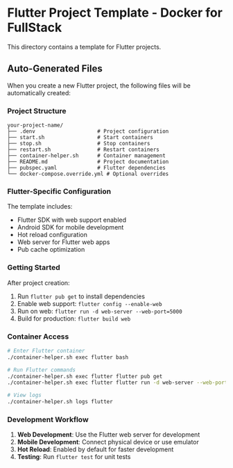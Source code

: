 # Flutter Project Template - Docker for FullStack

This directory contains a template for Flutter projects.

## Auto-Generated Files

When you create a new Flutter project, the following files will be automatically created:

### Project Structure
```
your-project-name/
├── .denv                    # Project configuration
├── start.sh                 # Start containers
├── stop.sh                  # Stop containers
├── restart.sh               # Restart containers
├── container-helper.sh      # Container management
├── README.md                # Project documentation
├── pubspec.yaml             # Flutter dependencies
└── docker-compose.override.yml # Optional overrides
```

### Flutter-Specific Configuration

The template includes:
- Flutter SDK with web support enabled
- Android SDK for mobile development
- Hot reload configuration
- Web server for Flutter web apps
- Pub cache optimization

### Getting Started

After project creation:
1. Run `flutter pub get` to install dependencies
2. Enable web support: `flutter config --enable-web`
3. Run on web: `flutter run -d web-server --web-port=5000`
4. Build for production: `flutter build web`

### Container Access

```bash
# Enter Flutter container
./container-helper.sh exec flutter bash

# Run Flutter commands
./container-helper.sh exec flutter flutter pub get
./container-helper.sh exec flutter flutter run -d web-server --web-port=5000

# View logs
./container-helper.sh logs flutter
```

### Development Workflow

1. **Web Development**: Use the Flutter web server for development
2. **Mobile Development**: Connect physical device or use emulator
3. **Hot Reload**: Enabled by default for faster development
4. **Testing**: Run `flutter test` for unit tests
